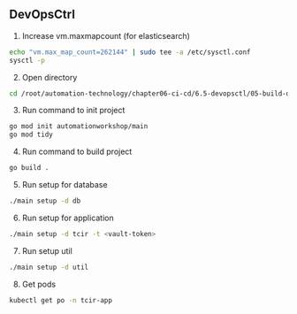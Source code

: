 ## DevOpsCtrl

1. Increase vm.maxmapcount (for elasticsearch)
```bash
echo "vm.max_map_count=262144" | sudo tee -a /etc/sysctl.conf
sysctl -p
```

2. Open directory
```bash
cd /root/automation-technology/chapter06-ci-cd/6.5-devopsctl/05-build-devopsctl
```

3. Run command to init project
```bash
go mod init automationworkshop/main
go mod tidy
```

4. Run command to build project
```bash
go build .
```

5. Run setup for database
```bash
./main setup -d db
```

6. Run setup for application
```bash
./main setup -d tcir -t <vault-token>
```

7. Run setup util
```bash
./main setup -d util
```

8. Get pods
```bash
kubectl get po -n tcir-app
```